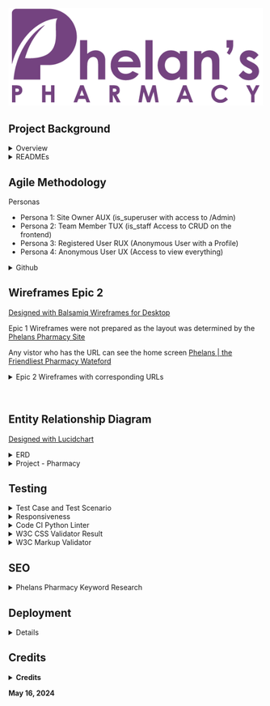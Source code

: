 ![Phelans Pharmacy](/media/phelans-logo-high-cropped.png)



## Project Background

<details>

<summary>Overview</summary>

- This Django web development project is an extension of Code Institute, "Boutique Ado". 
- Phelans pharmacy already have a website: https://phelanspharmacy.com/.  While they are happy enough with it, the main problem which prevents them from leveraging it is that, Managing the Content just takes too long! In consultation with the owner, we decided that we would undertake a two epic, four persona revamp.


<details>
<summary>Epics:</summary>
 
- Epic 1: to replicate the site as is, not exactly, but enough to easily see the overlaps to appreciate the extra functionality provided in Epic 2.
- Epic 2: to add CRUD to Prescription (PX) Management, Product Management, Service Management and Article Managment.  Epic 2 would enable to team in Phelans Pharmacy to keep the site updated without having to engage the services of a Developer.
- Epic 3: Out of scope for this project, would be a Full Migration of all existing features in the current site and add a few more such as spcific reports to deal with increased PX and Product Orders
</details>

<details>
<summary>Personas:</summary>

- Persona 1: Site Owner AUX (is_superuser with access to /Admin)
- Persona 2: Team Member TUX (is_staff Access to CRUD on the frontend)
- Persona 3: Registered User RUX (Anonymous User with a Profile)
- Persona 4: Anonymous User UX (Access to view everything)


</details>

## READMEs

</details>

<details>
<summary>READMEs</summary>

 - [CART README](cart/_docs/README.md)
 - [CHECKOUT README](checkout/_docs/README.md)
 - [HOME README](home/_docs/README.md)
 - [PHARMACY README](pharmacy/_docs/README.md)
 - [PRESCRIPTION README](prescription/_docs/README.md)
 - [PRODUCTS README](products/_docs/README.md)
 - [PROFILES README](profiles/_docs/README.md)

</details>

## Agile Methodology

<summary>Personas</summary> 

-	Persona 1: Site Owner AUX (is_superuser with access to /Admin)
-	Persona 2: Team Member TUX (is_staff Access to CRUD on the frontend)
-	Persona 3: Registered User RUX (Anonymous User with a Profile)
-	Persona 4: Anonymous User UX (Access to view everything)

</details>

<details>
<summary>Github</summary> 
Github was used for Planning, Recording and Sharing of all aspects of the project:

The [Project Elements:](https://github.com/users/DMASCoreDeclan/projects/23)
- [Code Repository](https://github.com/DMASCoreDeclan/PP5-Pharmacy)
- [Version Control](https://github.com/DMASCoreDeclan/PP5-Pharmacy/commits/main/) was used for version control of the code.  Regular [commits](https://github.com/DMASCoreDeclan/PP5-Pharmacy/commits/main/) were created.  Where possible each commit was isolated to either a specific Issue but may have occassionally also included a minor change to some other part of the code
- [Epics](https://github.com/users/DMASCoreDeclan/projects/23/views/2)
- [User Stories](https://github.com/users/DMASCoreDeclan/projects/23/views/4)
- [Kanban](https://github.com/users/DMASCoreDeclan/projects/23)
- [Labels](https://github.com/DMASCoreDeclan/PP5-Pharmacy/labels)
- [MoSCow](https://github.com/users/DMASCoreDeclan/projects/23/views/3) Priorities are based on the MoSCoW method (Must have, Should have, Could have, Won't have)
</details>
</details>



## Wireframes Epic 2
[Designed with Balsamiq Wireframes for Desktop](https://balsamiq.com/wireframes/desktop/)

Epic 1 Wireframes were not prepared as the layout was determined by the [Phelans Pharmacy Site](https://phelanspharmacy.com)

Any vistor who has the URL can see the home screen [Phelans | the Friendliest Pharmacy Wateford](https://phelans-pharmacy-bf69b3045245.herokuapp.com/)

<details>
  <summary>Epic 2 Wireframes with corresponding URLs</summary> 

  <details>
  <summary>TUX Home Screen</summary>  
  
  [TUX Home Screen](https://phelans-pharmacy-bf69b3045245.herokuapp.com/)
  
  <img src="home/_docs/home.png">
  </details>

  <details>
  <summary>TUX Products</summary>  
  
  [Products](https://phelans-pharmacy-bf69b3045245.herokuapp.com/products/)
  
  <img src="products/_docs/Products.png">

  </details>

  <details>
  <summary>TUX Add Product</summary>  
  
  [Add Products](https://phelans-pharmacy-bf69b3045245.herokuapp.com/products/add/)

  <img src="products/_docs/Add Product.png">
  
  </details>

  <details>
  <summary>TUX Edit Products</summary>  
  
  [Edit Products](https://phelans-pharmacy-bf69b3045245.herokuapp.com/products/edit_products/)

  <img src="products/_docs/Edit Products.png">
  
  </details>


  <details>
  <summary>TUX Delete Products</summary>  
  
  [Delete Product](https://phelans-pharmacy-bf69b3045245.herokuapp.com/products/delete_products/)

  <img src="products/_docs/Delete Products.png">
  
  </details>

  <details>
  <summary>RUX Send Prescription</summary>  
  
  [Send Prescription](https://phelans-pharmacy-bf69b3045245.herokuapp.com/prescription/)

  <img src="prescription/_docs/Add PX.png">
  
  </details>



  <details>
  <summary>TUX View Prescriptions</summary>  
  
  [View Prescriptions](https://phelans-pharmacy-bf69b3045245.herokuapp.com/prescription/px_admin)

  <img src="prescription/_docs/PX Admin.png">
  
  </details>

  <details>
  <summary>TUX Update Prescriptions</summary>  
  
  [Update Prescriptions](https://phelans-pharmacy-bf69b3045245.herokuapp.com/prescription/edit_px_status/10)

  <img src="prescription/_docs/Edit PX.png">
  
  </details>




  <details>
  <summary>TUX Services</summary>  
  
  [Services](https://phelans-pharmacy-bf69b3045245.herokuapp.com/all_services/)
  
  <img src="home/_docs/Services.png">

  </details>

  <details>
  <summary>TUX Add Service</summary>  
  
  [Add Services](https://phelans-pharmacy-bf69b3045245.herokuapp.com/add_service/)

  <img src="home/_docs/Add Service.png">
  
  </details>

  <details>
  <summary>TUX Edit Services</summary>  
  
  [Edit Services](https://phelans-pharmacy-bf69b3045245.herokuapp.com/edit_services/)

  <img src="home/_docs/Edit Services.png">
  
  </details>


  <details>
  <summary>TUX Delete Services</summary>  
  
  [Delete Service](https://phelans-pharmacy-bf69b3045245.herokuapp.com/delete_services/)

  <img src="home/_docs/Delete Service.png">
  
  </details>

  <details>
  <summary>TUX Articles</summary>  
  
  [Articles](https://phelans-pharmacy-bf69b3045245.herokuapp.com/all_articles/)
  
  <img src="home/_docs/Articles.png">

  </details>

  <details>
  <summary>TUX Add Article</summary>  
  
  [Add Articles](https://phelans-pharmacy-bf69b3045245.herokuapp.com/add_article/

  <img src="home/_docs/Add Article.png">
  
  </details>

  <details>
  <summary>TUX Edit Articles</summary>  
  
  [Edit Articles](https://phelans-pharmacy-bf69b3045245.herokuapp.com/edit_article/)

  <img src="home/_docs/Edit Articles.png">
  
  </details>


  <details>
  <summary>TUX Delete Articles</summary>  
  
  [Delete Article](https://phelans-pharmacy-bf69b3045245.herokuapp.com/delete_articles/)

  <img src="home/_docs/Delete Article.png">
  
  </details>

</details>


<br>
<br>

</details>
 
## Entity Relationship Diagram
[Designed with Lucidchart](https://www.lucidchart.com/pages/)

<details>
<summary>ERD</summary>  <img src="_docs/PP5 ERD.png">
</details>

<details>
<summary>Project - Pharmacy</summary>
Pharmacy is the django Project. By default it uses SQLite but we're using PostgreSQL instead.  
There are six apps within the project:

1. cart
1. checkout
1. home
1. prescription
1. products
1. profiles
1. external apps

  <details>
  <summary>App - cart</summary>
  
  - `cart` views: `cartview`, `add_to_cart`, `adjust_cart`, `remove_from_cart` 
  - `cart` pages: `cartview.html`
  </details>

  <details>
  <summary>App - checkout</summary>

  - `checkout` models: `Order`, `OrderLineItem`
  - `checkout` forms: `OrderForm`, 
  - `checkout` views: `cache_checkout_data`, `checkout`, `checkout_success`
  - `checkout` pages: `checkout_success.html`, `checkout.html`
  </details>


  <details>
  
  <summary>App - home</summary>
  
  - `home` models: `CommunicationStatus`, `CommunicationType`, `CommunicationContent`, `Service`
  - `home` forms: `CommunicationForm`, `ServiceForm`, `PxChangeStatusForm`
  - `home` views: `index`, `subscribe`, `all_articles`, `add_article`, `edit_article`, `article_detail`, `delete_article`, `delete_articles`, `edit_articles`, `all_services`, `edit_service`, `edit_services`, `service_detail`, `delete_services`, `about`
  - `home` pages:  `custom_clearable_file_input.html`, `about.html`, `add_article.html`, `add_service.html`, `all_articles.html`, `all_services.html`, `article_detail.html`, `confirm_delete_article.html`, `confirm_delete_service.html`, `delete_articles.html`, `delete_services.html`, `edit_article.html`, `edit_articles.html`, `edit_service.html`, `edit_services.html`, `index.html`, `subscribe.html`, `service_detail.html`,  
  </details>

  <details>
  
  <summary>App - prescription</summary>
  
  - `prescription` models: `Prescription`
  - `prescription` forms: `PxForm`, `PxAdminForm`, `PxChangeStatusForm`,
  - `prescription` views: `order_px`, `px_admin`, `edit_px_status`
  - `prescription` pages:  `px_order.html`, `px_order.html`, `prescription_history.html`, `edit_px_status.html`, `custom_clearable_file_input.html`
  </details>

  <details>
  <summary>App - products</summary>
  
  - `products` models: `Category`, `Product`, `ProductBundle`, 
  - `products` forms: `ProductForm`
  - `products` views: `profiles`, `order_history`, `px_order_history`, `prescription_history` 
  - `products` pages:  `products.html`, `product_detail.html`, `edit_products.html`, `edit_product.html`, `delete_products.html`, `confirm_delete_product.html`, `add_product.html`, `quantity_input_script.html`, `product_bundle_picture.html`, `edit_product_bundle_picture.html`, `custom_rating_input_validation.html`, `custom_clearable_file_input.html`
  </details>



  <details>
  <summary>App - profiles</summary>

  - `profiles` models: `UserProfile`
  - `profiles` forms: `UserProfileForm`
  - `profiles` views: `profiles`, `order_history`, `px_order_history`, `prescription_history` 
  - `profiles` pages: `profile.html`
  </details>

</details>

  
## Testing


<details>

<summary>Test Case and Test Scenario</summary>

- All testing is manual.
- All testing took place on the deployed site in an incognito Chrome window.  A random selection of the tests were also carried out in Firefox and MS Edge to check the console.
- I logged into every URL and every Form as a UX, RUX, TUX and AUX.  After each action, I checked the console, and where appropriate, I checked the databae in /admin, to ensure the backend did as expected.  
- I performed 64 [Unit Tests and Scenario Tests](https://github.com/DMASCoreDeclan/PP5-Pharmacy/blob/main/_docs/TESTING_REPORT.md) 
- During the testing
	1. **Easy** to fix, misspellings or obvious omissions, in .html/.py/.js/.css.  These fixed on the fly and captured in a commit
	1. **Substantial** and may or may not be fixed.  These have a [Bug Issue in Github](https://github.com/users/DMASCoreDeclan/projects/23/views/9?filterQuery=bug&sliceBy%5BcolumnId%5D=Status)

</details>

<details>

<summary>Responsiveness</summary>

- The website was viewed on a variety of devices such as Desktop, Laptop, iPhone 8, iPhone 11, iPad, and Androids to ensure responsiveness on various screen sizes. The website performed as intended. The responsive design was also checked using Chrome developer tools across multiple devices with structural integrity holding for the various sizes.
- Unfortunately, it seems that [AmIResponsive](https://ui.dev/amiresponsive?url=https://phelans-pharmacy-bf69b3045245.herokuapp.com/) and [Responsinator](http://www.responsinator.com/) can no longer check Heroku hosted apps.  
- Both sites yield the following Console Error: "chromewebdata/:1 Refused to display 'https://phelans-pharmacy-bf69b3045245.herokuapp.com/' in a frame because it set 'X-Frame-Options' to 'deny'."

</details>

<details>

<summary>Code CI Python Linter</summary>

[CI Python Linter](https://pep8ci.herokuapp.com/) showed several errors which have been remedied in [Commit 192](https://github.com/DMASCoreDeclan/PP5-Pharmacy/commit/1e14b7d6f93c62d667c7e2123326ddbf542c598e)
</details>

</details>

<details>

<summary>W3C CSS Validator Result</summary>
No errors were returned when passing through the official W3C CSS Validator

[W3C CSS Validator Result](https://jigsaw.w3.org/css-validator/validator?uri=https://phelans-pharmacy-bf69b3045245.herokuapp.com/)
</details>

</details>

<details>

<summary>W3C Markup Validator</summary>
Positive validation from Nu Html Checker
[]()

[]()
[]()
[]()
[]()
[]()
[]()
[]()
[]()
[]()
[]()
[]()
[]()
[]()


</details>

</details>



## SEO

<details>

<summary>Phelans Pharmacy Keyword Research</summary>

  <details>
  <summary>SEO High Level Strategy</summary>
  
 - Mention Waterford City, Waterford, Ireland
 - A Weekly Change – Edit/Add/Remove Product, Edit/Add/Remove Article, Add Newsletter
 - Link to Irish Pharmacy Page, Pharmacy Advertising Guidelines, Owners LinkedIn.  LinkedIn to Phelans Pharmacy, Social Media
 - In Products, link to product Brand and the Product name.  Have an Article on the Brands you stock, 
 - In Product Detail place the Brand Name and Product Name in the TITLE
 - BOLD Brand Names
 - Make sure product details have title=”” and alt=”” wherever possible
 - Make the UX and content appealing to a human Google Rater

  </details>

  <details>
  <summary>Keyword Strategy</summary>
  
- The site is bound by the Pharmaceutical Advertising Laws and Regulations Ireland  In essence, we can only advertise our non medical products, services and our ability to delivery any service ie we are friendly.
- Social Media, Newsletters and Blog Articles would be the best.
- Our customers are not online social media users for Medicines, only for gifts and other non medical products and services.
- However, announcing a new service or the availability of a service should be marketed.  For example, a campaign saying “Latest Flu vaccine appointments are available from 25/10/5/today time, book your appointment here . . .” would be allowed
- We want to rank highly for anything that we sell within a 15 mile radius.  
- We do not deliver non medical products, we DO deliver medical products.  
- All our services are consumed within the confines of the premises.  Our products are available either at a competing pharmacy or in the case of non medical products, in supermarkets.  There is nothing distinguishable about what we sell EXCEPT HOW we deliver it – Service.  
- We want to distinguish ourselves from our competitors, who are bound by the same constraints by:
 
  •	Being the preferred provider of services to be consumed on site
  
  •	Converting first time service customers to repeat medical product customers

![Keyword Research](_docs/keyword.png)


  </details>
  <details>
  <summary>Implementation</summary>
  
  •	Strategic use of semantics without keyword stuffing:

  •	Articles and Product should be in bold H1s with < title > and < alt > being populated.

  •	Articles, Services and Products should have keyword decriptions URLs (Use Slugs instead of PKs/IDs)

  •	URLS to Images: descriptive-image-names.jpg.  (Using and image description in the model would have been more useful)

  •	Apply ARIA rules where possible

  •	META Data in < head >: < title >, < description > and < keywords > (Keywords should be stuffed)

  </details>


</details>


## Deployment

<details>

### Local Deployment  
1. [Clone the repository from GitHub](https://github.com/DMASCoreDeclan/PP5-Pharmacy.git) by clicking the "Code" button and copying the URL.
2. Open your preferred IDE and open a terminal session in the directory you want to clone the repository to.
3. Type `git clone` followed by the URL you copied in step 1 and press enter.
4. Install the required dependencies by typing `pip install -r requirements.txt` in the terminal.
5. Note: The project is setup to use environment variables. You will need to set these up in your local environment. See [Environment Variables](_docs/env_sample.py) for more information.
6. Connect your database of choice and run the migrations by typing `python manage.py migrate` in the terminal.
7. Create a superuser by typing `python manage.py createsuperuser` in the terminal and following the prompts.  YOU MUST create a superuser called "Admin" to have the frontend features
8. Optional: Load blog articles `python manage.py loaddata products/fixtures/categories.json` and `python manage.py loaddata products/fixtures/products.json`.
9. Run the app by typing `python manage.py runserver` in the terminal and opening the URL in your browser.

### Heroku Deployment
1. Login to the Heroku dashboard and create a new app.
2. Connect your GitHub repository to your Heroku app.
3. In the Settings tab, ensure that the [Python Buildpack](_docs/heroku-config-vars.png) is added.  
4. Set environment variables in the Config Vars section of the Settings tab, detailed below.
5. In the Deploy tab, enable automatic deploys from your GitHub repository.
6. Click the "Deploy Branch" button to deploy the app.
7. Once the app has been deployed, click the "Open App" button to view the app.




###  Environment Variables
- For local deployment, you will need to create a `.env` file in the root directory of the project and set the environment variables in this file.
- For Heroku deployment, you will need to set the environment variables through the Heroku CLI or through the Heroku dashboard under 'Config Vars'.  In addition, you will need an [AWS Account](https://eu-west-1.console.aws.amazon.com/s3/buckets?region=eu-west-1&bucketType=general&region=eu-west-1) to setup AWS Buckets, an [Email Account](https://support.google.com/mail/answer/56256?hl=en) for sending emails and a [Stripe Account](https://dashboard.stripe.com/apikeys) to connect to Stripe.  Setting up these Accounts and their components is beyond the scope of this README.  However should you have all of these accounts, you need to define the following variables:
  - If using a Postgres database:
    - `DATABASE_URL` - the URL for your Postgres database.
    AWS Keys to be obtained from your account and poplated in Heroku
    - `AWS_ACCESS_KEY_ID` - 
    - `AWS_SECRET_ACCESS_KEY` -
    - `USE_AWS` - 
    - `AWS_STORAGE_BUCKET_NAME` - 
    - `AWS_S3_REGION_NAME` - 
    - `AWS_S3_CUSTOM_DOMAIN` - 
    Email Keys to be obtained from your account and poplated in Heroku
    - `EMAIL_HOST_PASS` - 
    - `EMAIL_HOST_USER` - 
    DJANGO Key to be obtained from settings.py of your project and poplated in Heroku
    - `SECRET_KEY` - 
    Stripe Keys to be obtained from your account and poplated in Heroku
    - `STRIPE_PUBLIC_KEY` - 
    - `STRIPE_PUBLIC_KEY_LIVE` - 
    - `STRIPE_SECRET_KEY` - 
    - `STRIPE_SECRET_KEY_LIVE` - 
    - `STRIPE_WH_SECRET` - 


</details>

## Credits
<details>

**<summary>Credits</summary>**

- Antonio, my mentor 
- Code Institute for the foundation of Epic 1: "Boutique Ado!"

</details>


**May 16, 2024**